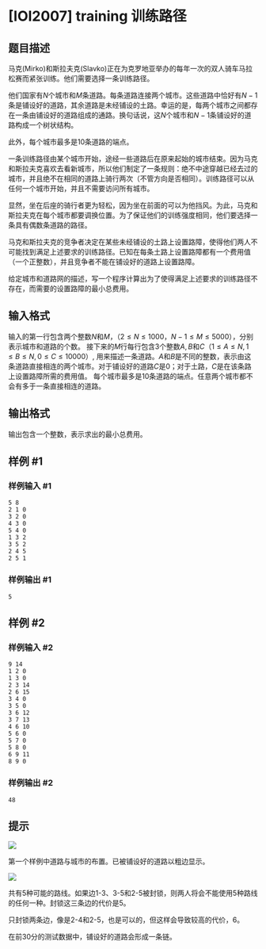# [IOI2007] training 训练路径 

## 题目描述

马克(Mirko)和斯拉夫克(Slavko)正在为克罗地亚举办的每年一次的双人骑车马拉松赛而紧张训练。他们需要选择一条训练路径。

他们国家有$N$个城市和$M$条道路。每条道路连接两个城市。这些道路中恰好有$N-1$条是铺设好的道路，其余道路是未经铺设的土路。幸运的是，每两个城市之间都存在一条由铺设好的道路组成的通路。换句话说，这$N$个城市和$N-1$条铺设好的道路构成一个树状结构。

此外，每个城市最多是$10$条道路的端点。

一条训练路径由某个城市开始，途经一些道路后在原来起始的城市结束。因为马克和斯拉夫克喜欢去看新城市，所以他们制定了一条规则：绝不中途穿越已经去过的城市，并且绝不在相同的道路上骑行两次（不管方向是否相同）。训练路径可以从任何一个城市开始，并且不需要访问所有城市。

显然，坐在后座的骑行者更为轻松，因为坐在前面的可以为他挡风。为此，马克和斯拉夫克在每个城市都要调换位置。为了保证他们的训练强度相同，他们要选择一条具有偶数条道路的路径。

马克和斯拉夫克的竞争者决定在某些未经铺设的土路上设置路障，使得他们两人不可能找到满足上述要求的训练路径。已知在每条土路上设置路障都有一个费用值（一个正整数），并且竞争者不能在铺设好的道路上设置路障。

给定城市和道路网的描述，写一个程序计算出为了使得满足上述要求的训练路径不存在，而需要的设置路障的最小总费用。

## 输入格式

输入的第一行包含两个整数$N$和$M$，（$2\leq N\leq 1000$，$N-1\leq M\leq5000$），分别表示城市和道路的个数。 接下来的$M$行每行包含$3$个整数$A, B$和$C$（$1\leq A\leq N, 1\leq B\leq N, 0\leq C\leq10 000$）, 用来描述一条道路。$A$和$B$是不同的整数，表示由这条道路直接相连的两个城市。对于铺设好的道路$C$是$0$；对于土路，$C$是在该条路上设置路障所需的费用值。 每个城市最多是$10$条道路的端点。任意两个城市都不会有多于一条直接相连的道路。 

## 输出格式

输出包含一个整数，表示求出的最小总费用。

## 样例 #1

### 样例输入 #1
```
5 8 
2 1 0 
3 2 0 
4 3 0 
5 4 0 
1 3 2 
3 5 2 
2 4 5 
2 5 1
```

### 样例输出 #1

```
5
```

## 样例 #2

### 样例输入 #2
```
9 14 
1 2 0 
1 3 0 
2 3 14 
2 6 15 
3 4 0 
3 5 0 
3 6 12 
3 7 13 
4 6 10 
5 6 0 
5 7 0 
5 8 0 
6 9 11 
8 9 0
```

### 样例输出 #2

```
48
```

## 提示

![](https://cdn.luogu.com.cn/upload/pic/20676.png )

第一个样例中道路与城市的布置。已被铺设好的道路以粗边显示。

![](https://cdn.luogu.com.cn/upload/pic/20677.png )

共有5种可能的路线。如果边1-3、3-5和2-5被封锁，则两人将会不能使用5种路线的任何一种。封锁这三条边的代价是5。

只封锁两条边，像是2-4和2-5，也是可以的，但这样会导致较高的代价，6。

在前30分的测试数据中，铺设好的道路会形成一条链。
